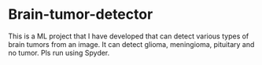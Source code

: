 # Brain-tumor-detector
This is a ML project that I have developed that can detect various types of brain tumors from an image. It can detect glioma, meningioma, pituitary and no tumor.
Pls run using Spyder.

